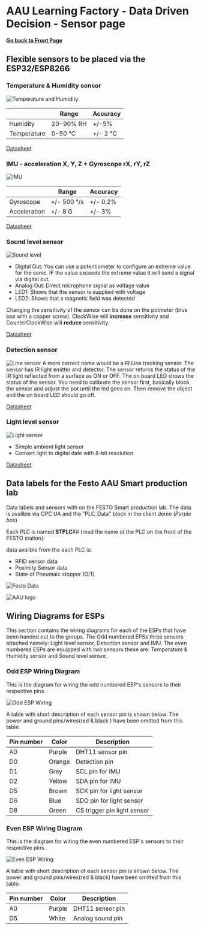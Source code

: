 # AAU Learning Factory - Data Driven Decision - Sensor page

**[Go back to Front Page](README.md)**

## Flexible sensors to be placed via the ESP32/ESP8266

### Temperature & Humidity sensor

![Temperature and Humidity](https://github.com/glinvad/AAU_Learning_Factory_-_Data_driven_decision/blob/main/Pictures/DHT11%20temperature%20and%20humidit.png)

|             | Range       | Accuracy     |
|-------------|-------------|--------------|
| Humidity    | 20-90% RH   | +/-5%        |
| Temperature | 0-50 &deg;C | +/- 2 &deg;C |

[Datasheet](https://www.mouser.com/datasheet/2/758/DHT11-Technical-Data-Sheet-Translated-Version-1143054.pdf)

### IMU - acceleration X, Y, Z + Gyroscope rX, rY, rZ

![IMU](https://github.com/glinvad/AAU_Learning_Factory_-_Data_driven_decision/blob/main/Pictures/MPU6050%20IMU.png)

|              | Range           | Accuracy |
|--------------|-----------------|----------|
| Gyroscope    | +/- 500 &deg;/s | +/- 0,2% |
| Acceleration | +/- 8 G         | +/- 3%   |

[Datasheet](https://cdn-learn.adafruit.com/downloads/pdf/mpu6050-6-axis-accelerometer-and-gyro.pdf?timestamp=1573074835)

### Sound level sensor

![Sound level](https://github.com/glinvad/AAU_Learning_Factory_-_Data_driven_decision/blob/main/Pictures/Keyes%20KY003738%20sound%20detector.png)

- Digital Out: You can use a potentiometer to configure an extreme value for the sonic. IF the value exceeds the extreme value it will send a signal via digital out.
- Analog Out: Direct microphone signal as voltage value
- LED1: Shows that the sensor is supplied with voltage
- LED2: Shows that a magnetic field was detected

Changing the sensitivity of the sensor can be done on the potmeter (blue box with a copper screw). ClockWise will **increase** sensitivity and CounterClockWise will **reduce** sensitivity.

[Datasheet](https://datasheetspdf.com/datasheet/KY-038.html)

### Detection sensor

![Line sensor](https://github.com/glinvad/AAU_Learning_Factory_-_Data_driven_decision/blob/main/Pictures/Keyes%20KY0033%20line%20tracker.png)
A more correct name would be a IR Line tracking sensor.
The sensor has IR light emitter and detector. The sensor returns the status of the IR light reflected from a surface as ON or OFF. The on board LED shows the status of the sensor. You need to calibrate the sensor first, basically block the sensor and adjust the pot until the led goes on. Then remove the object and the on board LED should go off.

[Datasheet](http://arduinolearning.com/code/ir-line-tracking-sensor-example.php)

### Light level sensor

![Light sensor](https://github.com/glinvad/AAU_Learning_Factory_-_Data_driven_decision/blob/main/Pictures/Pmod%20ALS%20light%20detector.png)

- Simple ambient light sensor
- Convert light to digital date with 8-bit resolution

[Datasheet](https://dk.rs-online.com/web/p/sensor-udvikling/1346463/?cm_mmc=DK-PLA-DS3A-_-google-_-CSS_DK_DK_Raspberry_Pi_%26_Arduino_og_udviklingsv%C3%A6rkt%C3%B8j_Whoop-_-(DK:Whoop!)+Sensor-udvikling-_-1346463&matchtype=&aud-826607888587:pla-333448502146&gclid=Cj0KCQjw5JSLBhCxARIsAHgO2ScXUaACLlXdenm5INfFL5qBJpMpJbLapJkwcfxWVFqWVqXZkAjLlOQaAko4EALw_wcB&gclsrc=aw.ds)

## Data labels for the Festo AAU Smart production lab

Data labels and sensors with on the FESTO Smart production lab. The data is avalible via OPC UA and the "PLC_Data" block in the client demo (*Purple box*)

Each PLC is named **STPLC**## (read the name ot the PLC on the front of the FESTO station):

data avalible from the each PLC is:

- RFID sensor data
- Poximity Sensor data
- State of Pneumaic stopper (O/1)

![Festo Data](https://github.com/glinvad/AAU_Learning_Factory_-_Data_driven_decision/blob/main/Pictures/Labels_festo.png)

![AAU logo](https://github.com/glinvad/AAU_Learning_Factory_-_Data_driven_decision/blob/main/Pictures/AAUlogo.png)

## Wiring Diagrams for ESPs

This section contains the wiring diagrams for each of the ESPs that have been handed out to the groups. The Odd numbered EPSs three sensors attached namely: Light level sensor, Detection sensor and IMU. The even numbered ESPs are equipped with two sensors these are: Temperature & Humidity sensor and Sound level sensor.

### Odd ESP Wiring Diagram

This is the diagram for wiring the odd numbered ESP's sensors to their respective pins.

![Odd ESP Wiring](https://github.com/glinvad/AAU_Learning_Factory_-_Data_driven_decision/blob/main/Pictures/OddESPDiagram.png)

A table with short description of each sensor pin is shown below. The power and ground pins/wires(red & black ) have been omitted from this table.

|Pin number   | Color       | Description     |
|-------------|-------------|-----------------|
| A0          | Purple      | DHT11 sensor pin|
| D0          | Orange      | Detection pin   |
| D1          | Grey        | SCL pin for IMU |
| D2          | Yellow      | SDA pin for IMU |
| D5          | Brown       | SCK pin for light sensor|
| D6          | Blue        | SDO pin for light sensor|
| D8          | Green       | CS trigger pin light sensor|

### Even ESP Wiring Diagram

This is the diagram for wiring the even numbered ESP's sensors to their respective pins.

![Even ESP Wiring](https://github.com/glinvad/AAU_Learning_Factory_-_Data_driven_decision/blob/main/Pictures/EvenESPDiagram.png)

A table with short description of each sensor pin is shown below. The power and ground pins/wires(red & black) have been omitted from this table.

|Pin number   | Color       | Description     |
|-------------|-------------|-----------------|
| A0          | Purple      | DHT11 sensor pin|
| D5          | White       | Analog sound pin|
